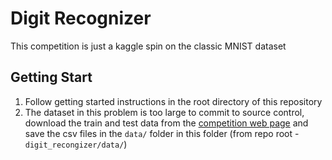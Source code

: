 # Digit Recognizer

This competition is just a kaggle spin on the classic MNIST dataset

## Getting Start

1. Follow getting started instructions in the root directory of this repository
2. The dataset in this problem is too large to commit to source control, download the
train and test data from the [competition web page](https://www.kaggle.com/competitions/digit-recognizer/data)
and save the csv files in the `data/` folder in this folder (from repo root - `digit_recongizer/data/`)
